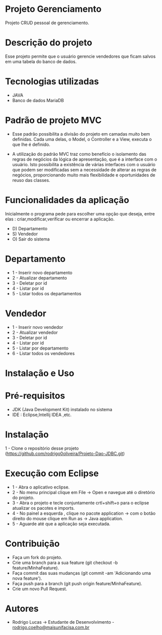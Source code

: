# Projeto Gerenciamento
Projeto CRUD pessoal de gerenciamento.

# Descrição do projeto
Esse projeto permite que o usuário gerencie vendedores que ficam salvos em uma tabela do banco de dados.

# Tecnologias utilizadas

* JAVA 
* Banco de dados MariaDB

# Padrão de projeto MVC 

* Esse padrão possibilita a divisão do projeto em camadas muito bem definidas. Cada uma delas, o Model, o Controller e a View, executa o que lhe é definido.
  
* A utilização do padrão MVC traz como benefício o isolamento das regras de negócios da lógica de apresentação, que é a interface com o usuário. Isto possibilita a existência de várias interfaces com o usuário que podem ser modificadas sem a necessidade de alterar as regras de negócios, proporcionando muito mais flexibilidade e oportunidades de reuso das classes.


# Funcionalidades da aplicação

Inicialmente o programa pede para escolher uma opção que deseja, entre elas : criar,modificar,verificar ou encerrar a aplicação.

* D) Departamento
* S) Vendedor
* O) Sair do sistema

# Departamento

* 1 - Inserir novo departamento
* 2 - Atualizar departamento
* 3 - Deletar por id
* 4 - Listar por id
* 5 - Listar todos os departamentos
     
# Vendedor 
* 1 - Inserir novo vendedor
* 2 - Atualizar vendedor
* 3 - Deletar por id
* 4 - Listar por id
* 5 - Listar por departamento
* 6 - Listar todos os vendedores

# Instalação e Uso

# Pré-requisitos

* JDK (Java Development Kit) instalado no sistema
* IDE : Eclipse,Intellij IDEA ,etc.

# Instalação

 1 - Clone o repositório desse projeto (https://github.com/rodrigo0oliveira/Projeto-Dao-JDBC.git)

# Execução com Eclipse 

* 1 - Abra o aplicativo eclipse.
* 2 - No menu principal clique em File -> Open e navegue até o diretório do projeto.
* 3 - Abra o projeto e tecle conjuntamente crtl+shift+o para o eclipse atualizar os pacotes e imports.
* 4 - No painel a esquerda , clique no pacote application -> com o botão direito do mouse clique em Run as -> Java application.
* 5 - Aguarde até que a aplicação seja executada.


# Contribuição 

* Faça um fork do projeto.
* Crie uma branch para a sua feature (git checkout -b feature/MinhaFeature).
* Faça commit das suas mudanças (git commit -am 'Adicionando uma nova feature').
* Faça push para a branch (git push origin feature/MinhaFeature).
* Crie um novo Pull Request.

# Autores

*  Rodrigo Lucas -> Estudante de Desenvolvimento - rodrigo.coelho@maisunifacisa.com.br

		
